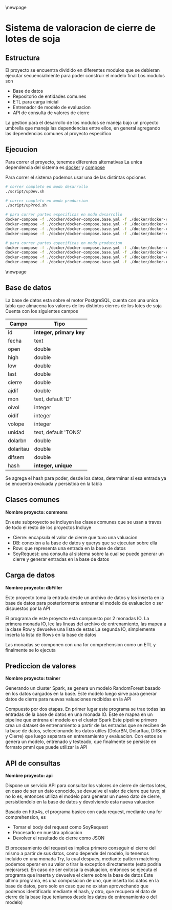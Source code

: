 \newpage
# Sistema de valoracion de cierre de lotes de soja

## Estructura

El proyecto se encuentra dividido en diferentes modulos que se debieran ejecutar secuencialmente para poder construir el modelo final
Los modulos son
- Base de datos
- Repositorio de entidades comunes
- ETL para carga inicial
- Entrenador de modelo de evaluacion
- API de consulta de valores de cierre

La gestion para el desarrollo de los modulos se maneja bajo un proyecto umbrella que maneja las dependencias entre ellos, en general agregando las dependencias comunes al proyecto especifico

## Ejecucion

Para correr el proyecto, tenemos diferentes alternativas
La unica dependencia del sistema es [docker][1] y [compose][2]

Para correr el sistema podemos usar una de las distintas opciones

```bash
# correr completo en modo desarrollo
./script/upDev.sh

# correr completo en modo produccion
./script/upProd.sh

# para correr partes especificas en modo desarrollo
docker-compose -f ./docker/docker-compose.base.yml -f ./docker/docker-compose.dev.yml up postgres
docker-compose -f ./docker/docker-compose.base.yml -f ./docker/docker-compose.dev.yml up dbFiller
docker-compose -f ./docker/docker-compose.base.yml -f ./docker/docker-compose.dev.yml up trainer
docker-compose -f ./docker/docker-compose.base.yml -f ./docker/docker-compose.dev.yml up api

# para correr partes especificas en modo produccion
docker-compose -f ./docker/docker-compose.base.yml -f ./docker/docker-compose.prod.yml up postgres
docker-compose -f ./docker/docker-compose.base.yml -f ./docker/docker-compose.prod.yml up dbFiller
docker-compose -f ./docker/docker-compose.base.yml -f ./docker/docker-compose.prod.yml up trainer
docker-compose -f ./docker/docker-compose.base.yml -f ./docker/docker-compose.dprodev.yml up api
```
\newpage

## Base de datos

La base de datos esta sobre el motor PostgreSQL, cuenta con una unica tabla que almacena los valores de los distintos cierres de los lotes de soja
Cuenta con los siguientes campos

| Campo  | Tipo  |
| ------------ | ------------ |
| id  | **integer, primary key**  |
| fecha  | text  |
| open  | double  |
| high  | double  |
| low  | double  |
| last  | double  |
| cierre  | double  |
| ajdif  | double  |
| mon  | text, default 'D'  |
| oivol  | integer  |
| oidif  | integer  |
| volope  | integer  |
| unidad  | text, default 'TONS'  |
| dolarbn  | double  |
| dolaritau  | double  |
| difsem  | double  |
| hash  | **integer, unique**  |

Se agrega el hash para poder, desde los datos, determinar si esa entrada ya se encuentra evaluada y persistida en la tabla

## Clases comunes
**Nombre proyecto: commons**

En este subproyecto se incluyen las clases comunes que se usan a traves de todo el resto de los proyectos
Incluye
- Cierre: encapsula el valor de cierre que tuvo una valuacion
- DB: conexion a la base de datos y querys que se ejecutan sobre ella
- Row: que representa una entrada en la base de datos
- SoyRequest: una consulta al sistema sobre la cual se puede generar un cierre y generar entradas en la base de datos

## Carga de datos
**Nombre proyecto: dbFiller**

Este proyecto toma la entrada desde un archivo de datos y los inserta en la base de datos para posteriormente entrenar el modelo de evaluacion o ser dispuestos por la API

El programa de este proyecto esta compuesto por 2 monadas IO.
La primera monada IO, lee las lineas del archivo de entrenamiento, las mapea a la clase Row y devuelve una lista de estas
La segunda IO, simplemente inserta la lista de Rows en la base de datos

Las monadas se componen con una for comprehension como un ETL y finalmente se lo ejecuta

## Prediccion de valores
**Nombre proyecto: trainer**

Generando un cluster Spark, se genera un modelo RandomForest basado en los datos cargados en la base. Este modelo luego sirve para generar datos de cierre para nuevas valuaciones recibidas en la API

Compuesto por dos etapas. En primer lugar este programa se trae todas las entradas de la base de datos en una monada IO. Este se mapea en un pipeline que entrena el modelo en el cluster Spark
Este pipeline primero crea un dataset de entrenamiento a partir de las entradas que se reciben de la base de datos, seleccionando los datos utiles (DolarBN, DolarItau, DifSem y Cierre) que luego separara en entrenamiento y evaluacion. Con estos se genera un modelo, entrenado y testeado, que finalmente se persiste en formato pmml que puede utilizar la API

## API de consultas
**Nombre proyecto: api**

Dispone un servicio API para consultar los valores de cierre de ciertos lotes, en caso de ser un dato conocido, se devuelve el valor de cierre que tuvo; si no lo es, entonces utiliza el modelo para generar un nuevo dato de cierre, persistiendolo en la base de datos y devolviendo esta nueva valuacion

Basado en http4s, el programa basico con cada request, mediante una for comprehension, es
- Tomar el body del request como SoyRequest
- Procesarlo en nuestra aplicacion
- Devolver el resultado de cierre como JSON

El procesamiento del request es implica primero conseguir el cierre del mismo a partir de sus datos, como depende del modelo, lo tenemos incluido en una monada Try, la cual despues, mediante pattern matching podemos operar en su valor o tirar la exception directamente (esto podria mejorarse). En caso de ser exitosa la evaluacion, entonces se ejecuta el programa que inserta y devuelve el cierre sobre la base de datos
Este ultimo programa, es una composicion de uno, que inserta los datos en la base de datos, pero solo en caso que no existan aprovechando que podemos identificarlo mediante el hash, y otro, que recupera el dato de cierre de la base (que teniamos desde los datos de entrenamiento o del modelo)


[2]: https://docs.docker.com/compose/install/ "docker-compose"
[1]: https://docs.docker.com/ "docker"